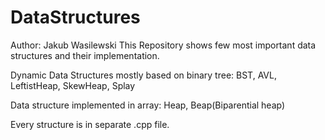 # DataStructures
Author: Jakub Wasilewski
This Repository shows few most important data structures and their implementation.

Dynamic Data Structures
mostly based on binary tree: BST, AVL, LeftistHeap, SkewHeap, Splay


Data structure implemented in array: Heap, Beap(Biparential heap)


Every structure is in separate .cpp file.
